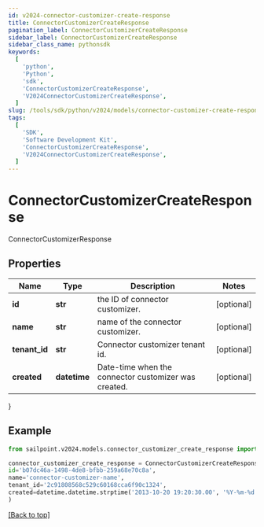 ```yaml
---
id: v2024-connector-customizer-create-response
title: ConnectorCustomizerCreateResponse
pagination_label: ConnectorCustomizerCreateResponse
sidebar_label: ConnectorCustomizerCreateResponse
sidebar_class_name: pythonsdk
keywords:
  [
    'python',
    'Python',
    'sdk',
    'ConnectorCustomizerCreateResponse',
    'V2024ConnectorCustomizerCreateResponse',
  ]
slug: /tools/sdk/python/v2024/models/connector-customizer-create-response
tags:
  [
    'SDK',
    'Software Development Kit',
    'ConnectorCustomizerCreateResponse',
    'V2024ConnectorCustomizerCreateResponse',
  ]
---
```


# ConnectorCustomizerCreateResponse

ConnectorCustomizerResponse

## Properties

| Name | Type | Description | Notes |
| --- | --- | --- | --- |
| **id** | **str** | the ID of connector customizer. | [optional] |
| **name** | **str** | name of the connector customizer. | [optional] |
| **tenant_id** | **str** | Connector customizer tenant id. | [optional] |
| **created** | **datetime** | Date-time when the connector customizer was created. | [optional] |

}

## Example

```python
from sailpoint.v2024.models.connector_customizer_create_response import ConnectorCustomizerCreateResponse

connector_customizer_create_response = ConnectorCustomizerCreateResponse(
id='b07dc46a-1498-4de8-bfbb-259a68e70c8a',
name='connector-customizer-name',
tenant_id='2c91808568c529c60168cca6f90c1324',
created=datetime.datetime.strptime('2013-10-20 19:20:30.00', '%Y-%m-%d %H:%M:%S.%f')
)

```

[[Back to top]](#)
